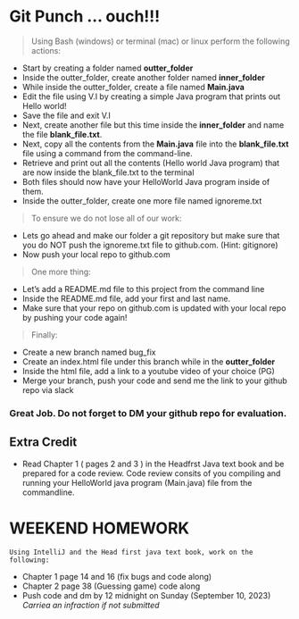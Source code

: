 # Git Punch … ouch!!!

> Using Bash (windows) or terminal (mac) or linux perform the following actions:

- Start by creating a folder named **outter_folder**
- Inside the outter_folder, create another folder named **inner_folder**
- While inside the outter_folder, create a file named **Main.java**
- Edit the file using V.I by creating a simple Java program that prints out Hello world!
- Save the file and exit V.I
- Next, create another file but this time inside the **inner_folder** and name the file **blank_file.txt**.
- Next, copy all the contents from the **Main.java** file into the **blank_file.txt** file using a command from the command-line.
- Retrieve and print out all the contents (Hello world Java program) that are now inside the blank_file.txt to the terminal
- Both files should now have your HelloWorld Java program inside of them.
- Inside the outter_folder, create one more file named ignoreme.txt

> To ensure we do not lose all of our work:
  - Lets go ahead and make our folder a git repository but make sure that you do NOT push the ignoreme.txt file to github.com. (Hint: gitignore)
  - Now push your local repo to github.com

> One more thing: 
- Let’s add a README.md file to this project from the command line
- Inside the README.md file, add your first and last name. 
- Make sure that your repo on github.com is updated with your local repo by pushing your code again!

> Finally:
- Create a new branch named bug_fix
- Create an index.html file under this branch while in the **outter_folder**
- Inside the html file, add a link to a youtube video of your choice (PG)
- Merge your branch, push your code and send me the link to your github repo via slack
### Great Job. Do not forget to DM your github repo for evaluation.

## Extra Credit
- Read Chapter 1 ( pages 2 and 3 ) in the Headfrst Java text book and be prepared for a code review.
 Code review consits of you compiling and running your HelloWorld java program (Main.java) file from the commandline. 


# WEEKEND HOMEWORK 
```Using IntelliJ and the Head first java text book, work on the following: ```
- Chapter 1 page 14  and 16 (fix bugs and code along)
- Chapter 2 page 38 (Guessing game) code along
- Push code and dm by 12 midnight on Sunday (September 10, 2023) *Carriea an infraction if not submitted*



